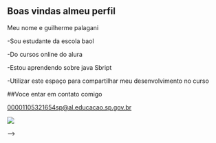 ## Boas vindas almeu perfil 

Meu nome e guilherme palagani 


-Sou estudante da escola baol 

-Do cursos online do alura 

-Estou aprendendo sobre java Sbript

-Utilizar este espaço para compartilhar meu desenvolvimento no curso 

##Voce entar em contato comigo 

00001105321654sp@al.educacao.sp.gov.br


![](https://media.tenor.com/0bEioByAZlkAAAAM/te-amo-palmeiras-palmeiras.gif)

-->
